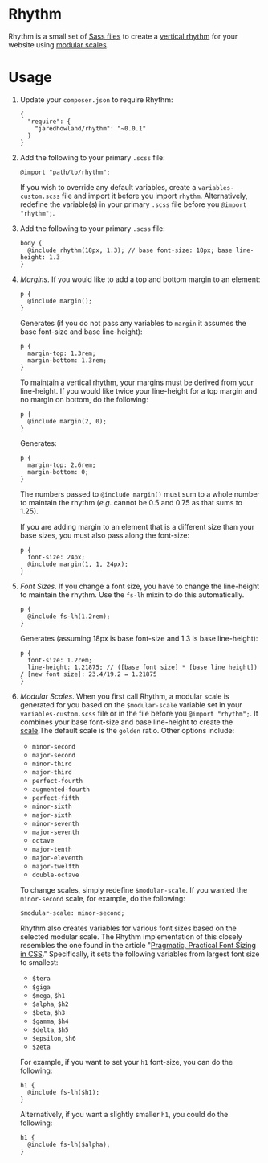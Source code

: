 Rhythm
======
Rhythm is a small set of [Sass files][1] to create a [vertical rhythm][2] for your website using [modular scales][3].

Usage
=====
1. Update your `composer.json` to require Rhythm:

    ```
    {
      "require": {
        "jaredhowland/rhythm": "~0.0.1"
      }
    }
    ```

2. Add the following to your primary `.scss` file:

    ```
    @import "path/to/rhythm";
    ```
    
    If you wish to override any default variables, create a `variables-custom.scss` file and import it before you import `rhythm`. Alternatively, redefine the variable(s) in your primary `.scss` file before you `@import "rhythm";`.

3. Add the following to your primary `.scss` file:

    ```
    body {
      @include rhythm(18px, 1.3); // base font-size: 18px; base line-height: 1.3
    }
    ```

4. *Margins*. If you would like to add a top and bottom margin to an element:

    ```
    p {
      @include margin();
    }
    ```

    Generates (if you do not pass any variables to `margin` it assumes the base font-size and base line-height):

    ```
    p {
      margin-top: 1.3rem;
      margin-bottom: 1.3rem;
    }
    ```

    To maintain a vertical rhythm, your margins must be derived from your line-height. If you would like twice your line-height for a top margin and no margin on bottom, do the following:

    ```
    p {
      @include margin(2, 0);
    }
    ```

    Generates:

    ```
    p {
      margin-top: 2.6rem;
      margin-bottom: 0;
    }
    ```

    The numbers passed to `@include margin()` must sum to a whole number to maintain the rhythm (*e.g.* cannot be 0.5 and 0.75 as that sums to 1.25).

    If you are adding margin to an element that is a different size than your base sizes, you must also pass along the font-size:

    ```
    p {
      font-size: 24px;
      @include margin(1, 1, 24px);
    }
    ```

5. *Font Sizes*. If you change a font size, you have to change the line-height to maintain the rhythm. Use the `fs-lh` mixin to do this automatically.

    ```
    p {
      @include fs-lh(1.2rem);
    }
    ```

    Generates (assuming 18px is base font-size and 1.3 is base line-height):

    ```
    p {
      font-size: 1.2rem;
      line-height: 1.21875; // ([base font size] * [base line height]) / [new font size]: 23.4/19.2 = 1.21875
    }
    ```

6. *Modular Scales*. When you first call Rhythm, a modular scale is generated for you based on the `$modular-scale` variable set in your `variables-custom.scss` file or in the file before you `@import "rhythm";`. It combines your base font-size and base line-height to create the [scale][5].The default scale is the `golden` ratio. Other options include:

    * `minor-second`
    * `major-second`
    * `minor-third`
    * `major-third`
    * `perfect-fourth`
    * `augmented-fourth`
    * `perfect-fifth`
    * `minor-sixth`
    * `major-sixth`
    * `minor-seventh`
    * `major-seventh`
    * `octave`
    * `major-tenth`
    * `major-eleventh`
    * `major-twelfth`
    * `double-octave`

    To change scales, simply redefine `$modular-scale`. If you wanted the `minor-second` scale, for example, do the following:

    ```
    $modular-scale: minor-second;
    ```

    Rhythm also creates variables for various font sizes based on the selected modular scale. The Rhythm implementation of this closely resembles the one found in the article "[Pragmatic, Practical Font Sizing in CSS][6]." Specifically, it sets the following variables from largest font size to smallest:

    * `$tera`
    * `$giga`
    * `$mega`, `$h1`
    * `$alpha`, `$h2`
    * `$beta`, `$h3`
    * `$gamma`, `$h4`
    * `$delta`, `$h5`
    * `$epsilon`, `$h6`
    * `$zeta`

    For example, if you want to set your `h1` font-size, you can do the following:

    ```
    h1 {
      @include fs-lh($h1);
    }
    ```

    Alternatively, if you want a slightly smaller `h1`, you could do the following:
    ```
    h1 {
      @include fs-lh($alpha);
    }
    ```

[1]: http://sass-lang.com/
[2]: http://24ways.org/2006/compose-to-a-vertical-rhythm
[3]: http://alistapart.com/article/more-meaningful-typography
[4]: http://necolas.github.io/normalize.css/
[5]: http://modularscale.com/scale/?px1=18&px2=27&ra1=1.5&ra2=0
[6]: http://csswizardry.com/2012/02/pragmatic-practical-font-sizing-in-css/
